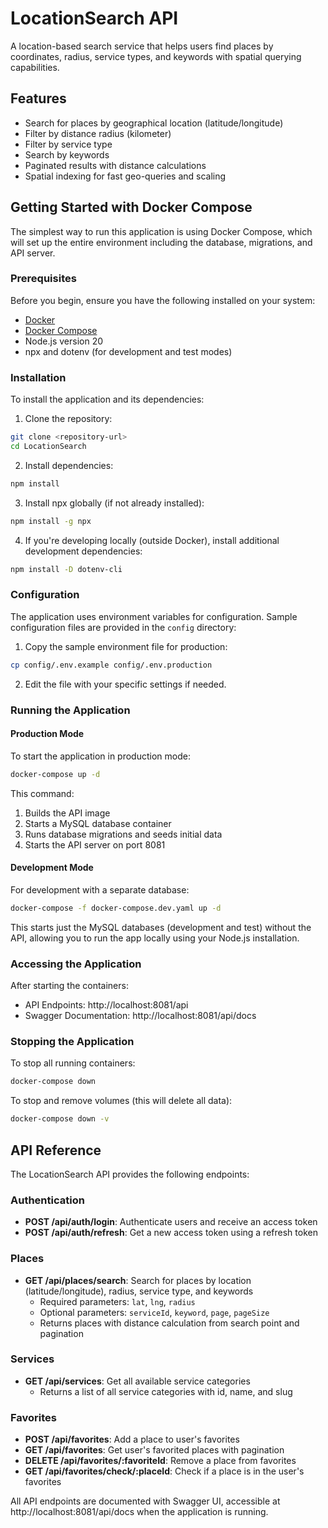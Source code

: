 # LocationSearch API

A location-based search service that helps users find places by coordinates, radius, service types, and keywords with spatial querying capabilities.

## Features

- Search for places by geographical location (latitude/longitude)
- Filter by distance radius (kilometer)
- Filter by service type
- Search by keywords
- Paginated results with distance calculations
- Spatial indexing for fast geo-queries and scaling


## Getting Started with Docker Compose

The simplest way to run this application is using Docker Compose, which will set up the entire environment including the database, migrations, and API server.

### Prerequisites

Before you begin, ensure you have the following installed on your system:

- [Docker](https://docs.docker.com/get-docker/)
- [Docker Compose](https://docs.docker.com/compose/install/)
- Node.js version 20
- npx and dotenv (for development and test modes)

### Installation

To install the application and its dependencies:

1. Clone the repository:
```bash
git clone <repository-url>
cd LocationSearch
```

2. Install dependencies:
```bash
npm install
```

3. Install npx globally (if not already installed):
```bash
npm install -g npx
```

4. If you're developing locally (outside Docker), install additional development dependencies:
```bash
npm install -D dotenv-cli
```

### Configuration

The application uses environment variables for configuration. Sample configuration files are provided in the `config` directory:

1. Copy the sample environment file for production:

```bash
cp config/.env.example config/.env.production
```

2. Edit the file with your specific settings if needed.

### Running the Application

#### Production Mode

To start the application in production mode:

```bash
docker-compose up -d
```

This command:
1. Builds the API image
2. Starts a MySQL database container
3. Runs database migrations and seeds initial data
4. Starts the API server on port 8081

#### Development Mode

For development with a separate database:

```bash
docker-compose -f docker-compose.dev.yaml up -d
```

This starts just the MySQL databases (development and test) without the API, allowing you to run the app locally using your Node.js installation.



### Accessing the Application

After starting the containers:

- API Endpoints: http://localhost:8081/api
- Swagger Documentation: http://localhost:8081/api/docs

### Stopping the Application

To stop all running containers:

```bash
docker-compose down
```

To stop and remove volumes (this will delete all data):

```bash
docker-compose down -v
```

## API Reference

The LocationSearch API provides the following endpoints:

### Authentication

- **POST /api/auth/login**: Authenticate users and receive an access token
- **POST /api/auth/refresh**: Get a new access token using a refresh token

### Places

- **GET /api/places/search**: Search for places by location (latitude/longitude), radius, service type, and keywords
  - Required parameters: `lat`, `lng`, `radius`
  - Optional parameters: `serviceId`, `keyword`, `page`, `pageSize`
  - Returns places with distance calculation from search point and pagination

### Services

- **GET /api/services**: Get all available service categories
  - Returns a list of all service categories with id, name, and slug

### Favorites

- **POST /api/favorites**: Add a place to user's favorites
- **GET /api/favorites**: Get user's favorited places with pagination
- **DELETE /api/favorites/:favoriteId**: Remove a place from favorites
- **GET /api/favorites/check/:placeId**: Check if a place is in the user's favorites

All API endpoints are documented with Swagger UI, accessible at http://localhost:8081/api/docs when the application is running.

